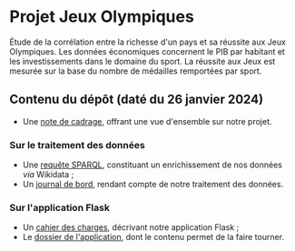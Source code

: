 # Projet Jeux Olympiques
Étude de la corrélation entre la richesse d'un pays et sa réussite aux Jeux Olympiques. Les données économiques concernent le PIB par habitant et les investissements dans le domaine du sport. La réussite aux Jeux est mesurée sur la base du nombre de médailles remportées par sport.

## Contenu du dépôt (daté du 26 janvier 2024)

- Une [note de cadrage](Note-de-cadrage.pdf), offrant une vue d'ensemble sur notre projet.

### Sur le traitement des données
 
- Une [requête SPARQL](Requete-SPARQL.md), constituant un enrichissement de nos données _via_ Wikidata ;
- Un [journal de bord](Journal-de-bord/Journal-de-bord.pdf), rendant compte de notre traitement des données.

### Sur l'application Flask

- Un [cahier des charges](Cahier-des-charges/cahier_des_charges.pdf), décrivant notre application Flask ;
- Le [dossier de l'application](Application-flask), dont le contenu permet de la faire tourner.
